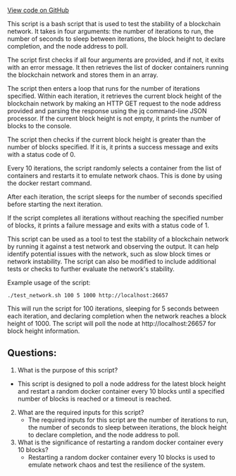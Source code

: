 [View code on GitHub](https://github.com/cosmos/cosmos-sdk/blob/main/contrib/localnet_liveness.sh)

This script is a bash script that is used to test the stability of a blockchain network. It takes in four arguments: the number of iterations to run, the number of seconds to sleep between iterations, the block height to declare completion, and the node address to poll. 

The script first checks if all four arguments are provided, and if not, it exits with an error message. It then retrieves the list of docker containers running the blockchain network and stores them in an array. 

The script then enters a loop that runs for the number of iterations specified. Within each iteration, it retrieves the current block height of the blockchain network by making an HTTP GET request to the node address provided and parsing the response using the jq command-line JSON processor. If the current block height is not empty, it prints the number of blocks to the console. 

The script then checks if the current block height is greater than the number of blocks specified. If it is, it prints a success message and exits with a status code of 0. 

Every 10 iterations, the script randomly selects a container from the list of containers and restarts it to emulate network chaos. This is done by using the docker restart command. 

After each iteration, the script sleeps for the number of seconds specified before starting the next iteration. 

If the script completes all iterations without reaching the specified number of blocks, it prints a failure message and exits with a status code of 1. 

This script can be used as a tool to test the stability of a blockchain network by running it against a test network and observing the output. It can help identify potential issues with the network, such as slow block times or network instability. The script can also be modified to include additional tests or checks to further evaluate the network's stability. 

Example usage of the script: 

```
./test_network.sh 100 5 1000 http://localhost:26657
```

This will run the script for 100 iterations, sleeping for 5 seconds between each iteration, and declaring completion when the network reaches a block height of 1000. The script will poll the node at http://localhost:26657 for block height information.
## Questions: 
 1. What is the purpose of this script?
   - This script is designed to poll a node address for the latest block height and restart a random docker container every 10 blocks until a specified number of blocks is reached or a timeout is reached.
2. What are the required inputs for this script?
   - The required inputs for this script are the number of iterations to run, the number of seconds to sleep between iterations, the block height to declare completion, and the node address to poll.
3. What is the significance of restarting a random docker container every 10 blocks?
   - Restarting a random docker container every 10 blocks is used to emulate network chaos and test the resilience of the system.
